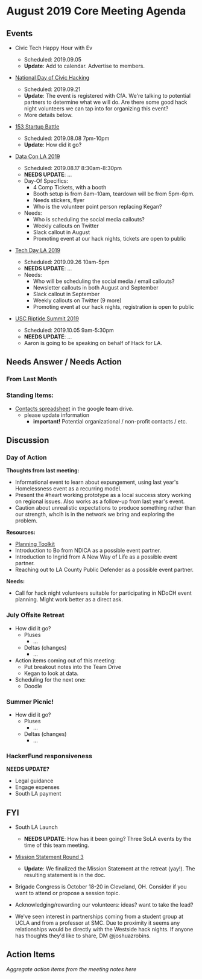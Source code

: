 # August 2019 Core Meeting Agenda

## Events

* Civic Tech Happy Hour with Ev
  * Scheduled: 2019.09.05
  * __Update__: Add to calendar.  Advertise to members.

* [National Day of Civic Hacking](https://www.codeforamerica.org/national-day-of-civic-hacking)
  * Scheduled: 2019.09.21
  * __Update__: The event is registered with CfA. We're talking to potential partners to determine what we will do. Are there some good hack night volunteers we can tap into for organizing this event?
  * More details below.

* [153 Startup Battle](https://battle.startup.network/events/395044/)
  * Scheduled: 2019.08.08 7pm-10pm
  * __Update__: How did it go?

* [Data Con LA 2019](https://www.dataconla.com/)
  * Scheduled: 2019.08.17 8:30am-8:30pm
  * __NEEDS UPDATE__: ...
  * Day-Of Specifics:
    * 4 Comp Tickets, with a booth
    * Booth setup is from 8am–10am, teardown will be from 5pm-6pm.
    * Needs stickers, flyer
    * Who is the volunteer point person replacing Kegan?
  * Needs: 
    * Who is scheduling the social media callouts?
    * Weekly callouts on Twitter
    * Slack callout in August
    * Promoting event at our hack nights, tickets are open to public
  
* [Tech Day LA 2019](https://techdayhq.com/los-angeles)
  * Scheduled: 2019.09.26 10am-5pm
  * __NEEDS UPDATE__: ...
  * Needs: 
    * Who will be scheduling the social media / email callouts?
    * Newsletter callouts in both August and September
    * Slack callout in September
    * Weekly callouts on Twitter (9 more)
    * Promoting event at our hack nights, registration is open to public
  
* [USC Riptide Summit 2019](https://uscriptide.com)
  * Scheduled: 2019.10.05 9am-5:30pm
  * __NEEDS UPDATE__: ...
  * Aaron is going to be speaking on behalf of Hack for LA.

## Needs Answer / Needs Action


### From Last Month



### Standing Items:

* [Contacts spreadsheet](https://docs.google.com/spreadsheets/d/1hb25B49UVwi87mXBA420q1vDS5pJJvR8AGfI9G9PNc0/) 
in the google team drive.
  * please update information
    * **important!** Potential organizational / non-profit contacts / etc.

## Discussion

### Day of Action

__Thoughts from last meeting:__

- Informational event to learn about expungement, using last year's Homelessness event as a recurring model.
- Present the #heart working prototype as a local success story working on regional issues.  Also works as a follow-up from last year's event.
- Caution about unrealistic expectations to produce something rather than our strength, whcih is in the network we bring and exploring the problem.

__Resources:__

- [Planning Toolkit](https://docs.google.com/document/d/1is2VoY4xx0NZWbhXAr7BIMuQj6OcEKDbMIEYTVASOTM/edit?ts=5d3e49d3#)
- Introduction to Bo from NDICA as a possible event partner.
- Introduction to Ingrid from A New Way of Life as a possible event partner.
- Reaching out to LA County Public Defender as a possible event partner.

__Needs:__

- Call for hack night volunteers suitable for participating in NDoCH event planning. Might work better as a direct ask.

### July Offsite Retreat

* How did it go?
  * Pluses
    * ...
  * Deltas (changes)
    * ...
* Action items coming out of this meeting:
  * Put breakout notes into the Team Drive
  * Kegan to look at data.
* Scheduling for the next one:
  * Doodle

### Summer Picnic!

* How did it go?
  * Pluses
    * ...
  * Deltas (changes)
    * ...

### HackerFund responsiveness
__NEEDS UPDATE?__

- Legal guidance
- Engage expenses
- South LA payment

## FYI

* South LA Launch
  * __NEEDS UPDATE__: How has it been going? Three SoLA events by the time of this team meeting.

* [Mission Statement Round 3](https://docs.google.com/document/d/1OBWyDae-ybtDY1o2xtrbW9lOMc9B_UJX-uvf0KizTsA/edit?usp=sharing)
  * __Update__: We finalized the Mission Statement at the retreat (yay!). The resulting statement is in the doc.

* Brigade Congress is October 18-20 in Cleveland, OH. Consider if you want to attend or propose a session topic.

* Acknowledging/rewarding our volunteers: ideas? want to take the lead?

* We've seen interest in partnerships coming from a student group at UCLA and from a professor at SMC. Due to proximity it seems any relationships would be directly with the Westside hack nights. If anyone has thoughts they'd like to share, DM @joshuazrobins.

## Action Items

_Aggregate action items from the meeting notes here_

